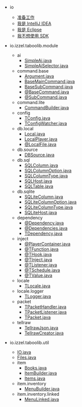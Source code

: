 * io
  + [准备工作](io/start-0.md)
  + [我是 IntelliJ IDEA](io/start-idea.md)
  + [我是 Eclipse](io/start-eclipse.md)
  + [我不想使用 SDK](io/start-simple.md)

* io.izzel.taboolib.module
  + ai
    - [SimpleAi.java](ai/SimpleAi.md)
    - [SimpleAiSelector.java](ai/SimpleAiSelector.md)
  + command.base
    - [Argument.java](command.base/Argument.md)
    - [BaseMainCommand.java](command.base/BaseMainCommand.md)
    - [BaseSubCommand.java](command.base/BaseSubCommand.md)
    - [@BaseCommand.java](command.base/BaseCommand.md)
    - [@SubCommand.java](command.base/SubCommand.md)
  + command.lite
    - [CommandBuilder.java](command.lite/CommandBuilder.md)
  + config
    - [TConfig.java](config/TConfig.md)
    - [TConfigWatcher.java](config/TConfigWatcher.md)
  + db.local
    - [Local.java](db.local/Local.md)
    - [LocalPlayer.java](db.local/LocalPlayer.md)
    - [@LocalFile.java](db.local/LocalFile.md)
  + db.source
    - [DBSource.java](db.source/DBSource.md)
  + db.sql
    - [SQLColumn.java](db.sql/SQLColumn.md)
    - [SQLColumnOption.java](db.sql/SQLColumnOption.md)
    - [SQLColumnType.java](db.sql/SQLColumnType.md)
    - [SQLHost.java](db.sql/SQLHost.md)
    - [SQLTable.java](db.sql/SQLTable.md)
  + db.sqlite
    - [SQLiteColumn.java](db.sqlite/SQLiteColumn.md)
    - [SQLiteColumnOption.java](db.sqlite/SQLiteColumnOption.md)
    - [SQLiteColumnType.java](db.sqlite/SQLiteColumnType.md)
    - [SQLiteHost.java](db.sqlite/SQLiteHost.md)
  + dependency
    - [@Dependency.java](dependency/Dependency.md)
    - [@Dependencies.java](dependency/Dependencies.md)
    - [TDependency.java](dependency/TDependency.md)
  + inject
    - [@PlayerContainer.java](inject/PlayerContainer.md)
    - [@TFunction.java](inject/TFunction.md)
    - [@THook.java](inject/THook.md)
    - [@TInject.java](inject/TInject.md)
    - [@TListener.java](inject/TListener.md)
    - [@TSchedule.java](inject/TSchedule.md)
    - [@TValue.java](inject/TValue.md)
  + locale
    - [TLocale.java](locale/TLocale.md)
  + locale.logger
    - [TLogger.java](locale.logger/TLogger.md)
  + packet
    - [TPacketHandler.java](packet/TPacketHandler.md)
    - [TPacketListener.java](packet/TPacketListener.md)
    - [TPacket.java](packet/TPacket.md)
  + tellraw
    - [TellrawJson.java](tellraw/TellrawJson.md)
    - [TellrawCreator.java](tellraw/TellrawCreator.md)

* io.izzel.taboolib.util
  + [IO.java](io.izzel.taboolib.util/IO.md)
  + [Files.java](io.izzel.taboolib.util/Files.md)
  + item
    - [Books.java](item/Books.md)
    - [ItemBuilder.java](item/ItemBuilder.md)
    - [Items.java](item/Items.md)
  + item.inventory
    - [MenuBuilder.java](item.inventory/MenuBuilder.md)
  + item.inventory.linked
    - [MenuLinked.java](item.inventory.linked/MenuLinked.md)